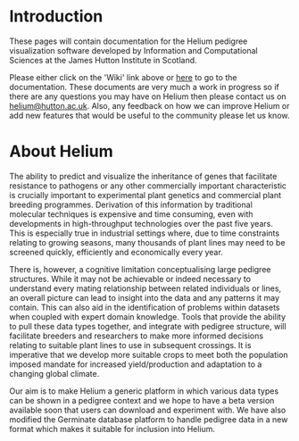 # Introduction

These pages will contain documentation for the Helium pedigree visualization software developed by Information and Computational Sciences at the James Hutton Institute in Scotland.

Please either click on the 'Wiki' link above or [here](https://github.com/cardinalb/helium-docs/wiki) to go to the documentation. These documents are very much a work in progress so if there are any questions you may have on Helium then please contact us on [helium@hutton.ac.uk](mailto:helium@hutton.ac.uk). Also, any feedback on how we can improve Helium or add new features that would be useful to the community please let us know.

# About Helium
The ability to predict and visualize the inheritance of genes that facilitate resistance to pathogens or any other commercially important characteristic is crucially important to experimental plant genetics and commercial plant breeding programmes. Derivation of this information by traditional molecular techniques is expensive and time consuming, even with developments in high-throughput technologies over the past five years. This is especially true in industrial settings where, due to time constraints relating to growing seasons, many thousands of plant lines may need to be screened quickly, efficiently and economically every year.

There is, however, a cognitive limitation conceptualising large pedigree structures. While it may not be achievable or indeed necessary to understand every mating relationship between related individuals or lines, an overall picture can lead to insight into the data and any patterns it may contain. This can also aid in the identification of problems within datasets when coupled with expert domain knowledge. Tools that provide the ability to pull these data types together, and integrate with pedigree structure, will facilitate breeders and researchers to make more informed decisions relating to suitable plant lines to use in subsequent crossings. It is imperative that we develop more suitable crops to meet both the population imposed mandate for increased yield/production and adaptation to a changing global climate.

Our aim is to make Helium a generic platform in which various data types can be shown in a pedigree context and we hope to have a beta version available soon that users can download and experiment with. We have also modified the Germinate database platform to handle pedigree data in a new format which makes it suitable for inclusion into Helium.
